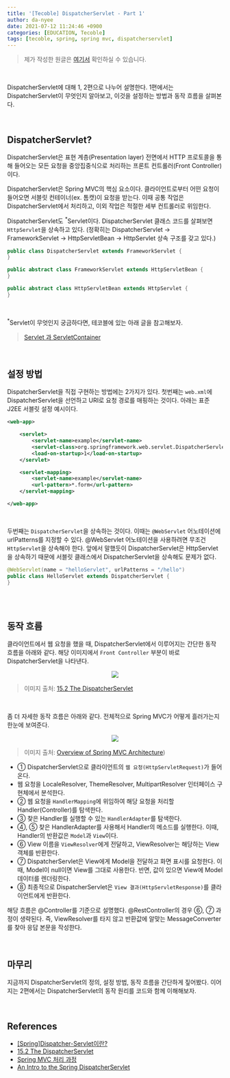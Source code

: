 ```yaml
---
title: '[Tecoble] DispatcherServlet - Part 1'
author: da-nyee
date: 2021-07-12 11:24:46 +0900
categories: [EDUCATION, Tecoble]
tags: [tecoble, spring, spring mvc, dispatcherservlet]
---
```


> 제가 작성한 원글은 [여기서](https://woowacourse.github.io/tecoble/post/2021-06-25-dispatcherservlet-part-1/) 확인하실 수 있습니다.

<br/>

DispatcherServlet에 대해 1, 2편으로 나누어 설명한다. 1편에서는 DispatcherServlet이 무엇인지 알아보고, 이것을 설정하는 방법과 동작 흐름을 살펴본다.<br/>

<br/>

## DispatcherServlet?

DispatcherServlet은 표현 계층(Presentation layer) 전면에서 HTTP 프로토콜을 통해 들어오는 모든 요청을 중앙집중식으로 처리하는 프론트 컨트롤러(Front Controller)이다.<br/>

DispatcherServlet은 Spring MVC의 핵심 요소이다. 클라이언트로부터 어떤 요청이 들어오면 서블릿 컨테이너(ex. 톰캣)이 요청을 받는다. 이때 공통 작업은 DispatcherServlet에서 처리하고, 이외 작업은 적절한 세부 컨트롤러로 위임한다.<br/>

DispatcherServlet도 <sup>*</sup>Servlet이다. DispatcherServlet 클래스 코드를 살펴보면 `HttpServlet`을 상속하고 있다. (정확히는 DispatcherServlet -> FrameworkServlet -> HttpServletBean -> HttpServlet 상속 구조를 갖고 있다.)<br/>

```java
public class DispatcherServlet extends FrameworkServlet {
}

public abstract class FrameworkServlet extends HttpServletBean {
}

public abstract class HttpServletBean extends HttpServlet {
}
```
<br/>

<sup>*</sup>Servlet이 무엇인지 궁금하다면, 테코블에 있는 아래 글을 참고해보자.<br/>

> [Servlet 과 ServletContainer](https://woowacourse.github.io/tecoble/post/2021-05-23-servlet-servletcontainer/)<br/>

<br/>

## 설정 방법

DispatcherServlet을 직접 구현하는 방법에는 2가지가 있다. 첫번째는 `web.xml`에 DispatcherServlet을 선언하고 URI로 요청 경로를 매핑하는 것이다. 아래는 표준 J2EE 서블릿 설정 예시이다.<br/>

```xml
<web-app>

    <servlet>
        <servlet-name>example</servlet-name>
        <servlet-class>org.springframework.web.servlet.DispatcherServlet</servlet-class>
        <load-on-startup>1</load-on-startup>
    </servlet>

    <servlet-mapping>
        <servlet-name>example</servlet-name>
        <url-pattern>*.form</url-pattern>
    </servlet-mapping>

</web-app>
```
<br/>

두번째는 `DispatcherServlet`을 상속하는 것이다. 이때는 `@WebServlet` 어노테이션에 urlPatterns를 지정할 수 있다. @WebServlet 어노테이션을 사용하려면 무조건 `HttpServlet`을 상속해야 한다. 앞에서 말했듯이 DispatcherServlet은 HttpServlet을 상속하기 때문에 서블릿 클래스에서 DispatcherServlet을 상속해도 문제가 없다.<br/>

```java
@WebServlet(name = "helloServlet", urlPatterns = "/hello")
public class HelloServlet extends DispatcherServlet {
}
```
<br/>

<br/>

## 동작 흐름

클라이언트에서 웹 요청을 했을 때, DispatcherServlet에서 이루어지는 간단한 동작 흐름을 아래와 같다. 해당 이미지에서 `Front Controller` 부분이 바로 DispatcherServlet을 나타낸다.<br/>

<p align="center"><img src="https://user-images.githubusercontent.com/50176238/123233756-48f55800-d515-11eb-8a94-a8bf3086780b.png"
></p>

> 이미지 출처: [15.2 The DispatcherServlet](https://docs.spring.io/spring-framework/docs/3.0.0.RC2/spring-framework-reference/html/ch15s02.html)<br/>

<br/>

좀 더 자세한 동작 흐름은 아래와 같다. 전체적으로 Spring MVC가 어떻게 흘러가는지 한눈에 보여준다.<br/>

<p align="center"><img src="https://user-images.githubusercontent.com/50176238/123378608-f3c64e80-d5c7-11eb-9c27-1a491aa74c56.png"></p>

> 이미지 출처: [Overview of Spring MVC Architecture](https://terasolunaorg.github.io/guideline/5.0.1.RELEASE/en/Overview/SpringMVCOverview.html#overview-of-spring-mvc-processing-sequence))<br/>

- ① DispatcherServlet으로 클라이언트의 `웹 요청(HttpServletRequest)`가 들어온다.
- 웹 요청을 LocaleResolver, ThemeResolver, MultipartResolver 인터페이스 구현체에서 분석한다.
- ② 웹 요청을 `HandlerMapping`에 위임하여 해당 요청을 처리할 Handler(Controller)를 탐색한다.
- ③ 찾은 Handler를 실행할 수 있는 `HandlerAdapter`를 탐색한다.
- ④, ⑤ 찾은 HandlerAdapter를 사용해서 Handler의 메소드를 실행한다. 이때, Handler의 반환값은 `Model`과 `View`이다.
- ⑥ View 이름을 `ViewResolver`에게 전달하고, ViewResolver는 해당하는 View 객체를 반환한다.
- ⑦ DispatcherServlet은 View에게 Model을 전달하고 화면 표시를 요청한다. 이때, Model이 null이면 View를 그대로 사용한다. 반면, 값이 있으면 View에 Model 데이터를 렌더링한다.
- ⑧ 최종적으로 DispatcherServlet은 `View 결과(HttpServletResponse)`를 클라이언트에게 반환한다.

해당 흐름은 @Controller를 기준으로 설명했다. @RestController의 경우 ⑥, ⑦ 과정이 생략된다. 즉, ViewResolver를 타지 않고 반환값에 알맞는 MessageConverter를 찾아 응답 본문을 작성한다.<br/>

<br/>

## 마무리

지금까지 DispatcherServlet의 정의, 설정 방법, 동작 흐름을 간단하게 짚어봤다. 이어지는 2편에서는 DispatcherServlet의 동작 원리를 코드와 함께 이해해보자.<br/>

<br/>

## References
- [[Spring]Dispatcher-Servlet이란?](https://mangkyu.tistory.com/18)
- [15.2 The DispatcherServlet](https://docs.spring.io/spring-framework/docs/3.0.0.RC2/spring-framework-reference/html/ch15s02.html)
- [Spring MVC 처리 과정](https://github.com/binghe819/TIL/blob/master/Spring/MVC/Spring%20MVC%20flow.md)
- [An Intro to the Spring DispatcherServlet](https://www.baeldung.com/spring-dispatcherservlet)